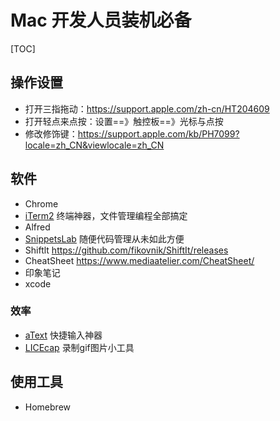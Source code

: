 # Mac 开发人员装机必备

[TOC]

## 操作设置
- 打开三指拖动：https://support.apple.com/zh-cn/HT204609
- 打开轻点来点按：设置==》触控板==》光标与点按
- 修改修饰键：https://support.apple.com/kb/PH7099?locale=zh_CN&viewlocale=zh_CN

## 软件
- Chrome
- [iTerm2](https://www.iterm2.com/downloads.html) 终端神器，文件管理编程全部搞定
- Alfred
- [SnippetsLab](https://www.renfei.org/snippets-lab/) 随便代码管理从未如此方便
- Shiftlt
https://github.com/fikovnik/ShiftIt/releases
- CheatSheet
https://www.mediaatelier.com/CheatSheet/
- 印象笔记
- xcode

### 效率
- [aText](http://xclient.info/s/atext.html?_=27616038f53cd5faaa39e6ab06ffb219#history_versions) 快捷输入神器
- [LICEcap](https://www.cockos.com/licecap/) 录制gif图片小工具



## 使用工具

- Homebrew

